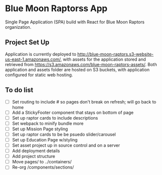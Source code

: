 # Blue Moon Raptorss App #
Single Page Application (SPA) build with React for Blue Moon Raptors organization.

## Project Set Up ##
Application is currently deployed to http://blue-moon-raptors.s3-website-us-east-1.amazonaws.com/, with assets for the application stored and retrieved from https://s3.amazonaws.com/blue-moon-raptors-assets/. Both application and assets folder are hosted on S3 buckets, with application configured for static web hosting.

## To do list ##
- [ ] Set routing to include # so pages don't break on refresh; will go back to home
- [ ] Add a StickyFooter component that stays on bottom of page
- [ ] Set up raptor cards to include descriptions
- [ ] Set webpack to minify bundle more
- [ ] Set up Mission Page styling
- [ ] Set up raptor cards to be be psuedo slider/carousel
- [ ] Set up Education Page w/styling
- [ ] Set asset project up in source control and on a server
- [ ] Add deployment details
- [ ] Add project structure
- [ ] Move pages/ to ../containers/
- [ ] Re-org /components/sections/
